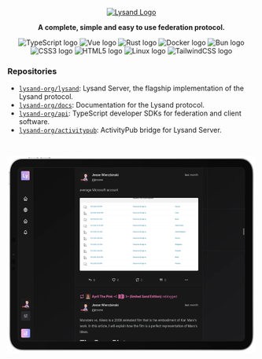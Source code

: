 

<p align="center">
  <a href="https://lysand.org"><img src="https://cdn.lysand.org/logo-long-dark.webp" alt="Lysand Logo" height="110"></a>
</p>


<p align="center">
  <strong>A complete, simple and easy to use federation protocol.</strong>
</p>

<div align="center">
    <img src="https://cdn.jsdelivr.net/gh/devicons/devicon@latest/icons/typescript/typescript-original.svg" height="42" width="52" alt="TypeScript logo">
    <img src="https://cdn.jsdelivr.net/gh/devicons/devicon/icons/vuejs/vuejs-original.svg" height="42" width="52" alt="Vue logo">
    <img src="https://cdn.jsdelivr.net/gh/devicons/devicon/icons/rust/rust-original.svg" height="42" width="52" alt="Rust logo">
    <img src="https://cdn.jsdelivr.net/gh/devicons/devicon/icons/docker/docker-original.svg" height="42" width="52" alt="Docker logo">
    <img src="https://cdn.jsdelivr.net/gh/devicons/devicon/icons/bun/bun-original.svg" height="42" width="52" alt="Bun logo">
    <img src="https://cdn.jsdelivr.net/gh/devicons/devicon/icons/css3/css3-original.svg" height="42" width="52" alt="CSS3 logo">
    <img src="https://cdn.jsdelivr.net/gh/devicons/devicon/icons/html5/html5-original.svg" height="42" width="52" alt="HTML5 logo">
    <img src="https://cdn.jsdelivr.net/gh/devicons/devicon/icons/linux/linux-original.svg" height="42" width="52" alt="Linux logo">
    <img src="https://cdn.jsdelivr.net/gh/devicons/devicon/icons/tailwindcss/tailwindcss-original.svg" height="42" width="52" alt="TailwindCSS logo">
</div>

### Repositories

- [`lysand-org/lysand`](https://github.com/lysand-org/lysand): Lysand Server, the flagship implementation of the Lysand protocol.
- [`lysand-org/docs`](https://github.com/lysand-org/docs): Documentation for the Lysand protocol.
- [`lysand-org/api`](https://github.com/lysand-org/api): TypeScript developer SDKs for federation and client software.
- [`lysand-org/activitypub`](https://github.com/lysand-org/activitypub): ActivityPub bridge for Lysand Server.

<br/>

<p align="center">
    <img src="../media/ipad.webp" alt="Lysand on an iPad" height="400">
</p>